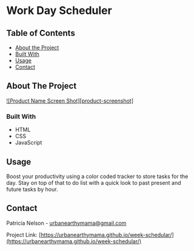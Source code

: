 # Work Day Scheduler
<!-- TABLE OF CONTENTS -->
## Table of Contents

* [About the Project](#about-the-project)
* [Built With](#built-with)
* [Usage](#usage)
* [Contact](#contact)


<!-- ABOUT THE PROJECT -->
## About The Project

[![Product Name Screen Shot][product-screenshot]](https://example.com)


### Built With

* HTML
* CSS
* JavaScript

<!-- USAGE EXAMPLES -->
## Usage

Boost your productivity using a color coded tracker to store tasks for the day. Stay on top of that to do list with a quick look to past present and future tasks by hour. 

<!-- CONTACT -->
## Contact

Patricia Nelson -  urbanearthymama@gmail.com

Project Link: [https://urbanearthymama.github.io/week-schedular/](https://urbanearthymama.github.io/week-schedular/)

